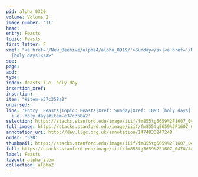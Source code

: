 ```yaml
---
pid: alpha_0320
volume: Volume 2
image_number: '11'
head: 
entry: Feasts
topic: Feasts
first_letter: F
xref: "<a href='/New_Beehive/alpha4/alpha_0919/'>Sunday</a>|<a href='/New_Beehive/toc_vol2/toc2_212/'>1093
  [holy days]</a>"
see: 
page: 
add: 
type: 
index: feasts i.e. holy day
insertion_xref: 
insertion: 
item: "#item-e37c358a2"
unparsed: 
line: 'Entry: Feasts|Topic: Feasts|Xref: Sunday|Xref: 1093 [holy days]|Index: feasts
  i.e. holy day|#item-e37c358a2'
selection: https://stacks.stanford.edu/image/iiif/fm855tg5659%2F1607_0478/441,1161,3026,429/full/0/default.jpg
full_image: https://stacks.stanford.edu/image/iiif/fm855tg5659%2F1607_0478/full/full/0/default.jpg
annotation_uri: http://dev.llgc.org.uk/annotation/1474833247248
order: '320'
thumbnail: https://stacks.stanford.edu/image/iiif/fm855tg5659%2F1607_0478/441,1161,600,180/250,/0/default.jpg
full: https://stacks.stanford.edu/image/iiif/fm855tg5659%2F1607_0478/441,1161,3026,429/full/0/default.jpg
label: Feasts
layout: alpha_item
collection: alpha2
---
```

